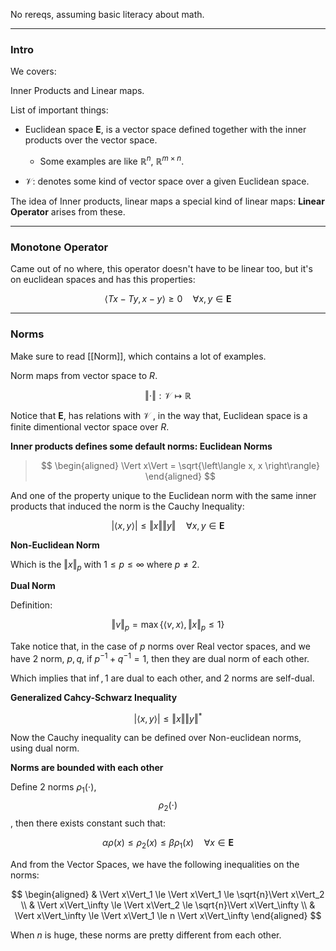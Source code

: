 No rereqs, assuming basic literacy about math. 

---
### **Intro**

We covers: 

Inner Products and Linear maps. 

List of important things: 

* Euclidean space $\mathbf{E}$, is a vector space defined together with the inner products over the vector space. 
  * Some examples are like $\mathbb{R}^n$, $\mathbb{R}^{m\times n}$. 

* $\mathcal{V}$: denotes some kind of vector space over a given Euclidean space. 

The idea of Inner products, linear maps a special kind of linear maps: **Linear Operator** arises from these. 


---
### **Monotone Operator**

Came out of no where, this operator doesn't have to be linear too, but it's on euclidean spaces and has this properties: 

$$
\left\langle Tx - Ty, x - y \right\rangle \ge 0 \quad \forall x, y \in \mathbf{E}
$$


---
### **Norms**

Make sure to read [[Norm]], which contains a lot of examples. 

Norm maps from vector space to $R$. 

$$
\Vert \cdot \Vert : \mathcal{V} \mapsto \mathbb{R} 
$$

Notice that $\mathbf{E}$, has relations with $\mathcal{V}$ , in the way that, Euclidean space is a finite dimentional vector space over $R$. 

**Inner products defines some default norms: Euclidean Norms**

> $$
> \begin{aligned}
>   \Vert x\Vert = \sqrt{\left\langle x, x \right\rangle}
> \end{aligned}
> $$

And one of the property unique to the Euclidean norm with the same inner products that induced the norm is the Cauchy Inequality: 

$$
|\left\langle x, y \right\rangle| \le \Vert x\Vert \Vert  y\Vert \quad \forall 
x, y \in \mathbf{E}
$$

**Non-Euclidean Norm**

Which is the $\Vert x \Vert_p$  with $1\le p \le \infty$ where $p \neq 2$. 

**Dual Norm**

Definition: 

$$
\Vert v\Vert_p = \max\{\left\langle v, x \right\rangle, \Vert x\Vert_p\le 1\}
$$

Take notice that, in the case of $p$ norms over Real vector spaces, and we have 2 norm, $p, q$, if $p^{-1} + q^{-1} = 1$, then they are dual norm of each other. 

Which implies that $\inf, 1$ are dual to each other, and $2$ norms are self-dual. 


**Generalized Cahcy-Schwarz Inequality**

$$
|\left\langle x, y \right\rangle| \le 
\Vert x\Vert  \Vert y\Vert^*
$$

Now the Cauchy inequality can be defined over Non-euclidean norms, using dual norm. 

**Norms are bounded with each other**

Define 2 norms $\rho_1(\cdot)$, $$\rho_2(\cdot)$$, then there exists constant such that: 

$$
\alpha \rho(x) \le \rho_2(x) \le \beta \rho_1(x) \quad \forall x \in \mathbf{E}
$$

And from the Vector Spaces, we have the following inequalities on the norms: 

$$
\begin{aligned}
  & \Vert x\Vert_1 \le \Vert x\Vert_1 \le \sqrt{n}\Vert x\Vert_2
  \\
  & \Vert x\Vert_\infty \le \Vert x\Vert_2 \le \sqrt{n}\Vert x\Vert_\infty
  \\
  & \Vert x\Vert_\infty \le  \Vert x\Vert_1 \le n \Vert x\Vert_\infty 
\end{aligned}
$$

When $n$ is huge, these norms are pretty different from each other. 

